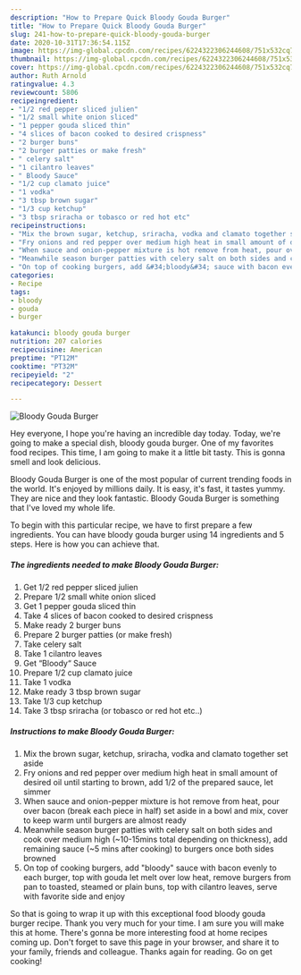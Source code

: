 ```yaml
---
description: "How to Prepare Quick Bloody Gouda Burger"
title: "How to Prepare Quick Bloody Gouda Burger"
slug: 241-how-to-prepare-quick-bloody-gouda-burger
date: 2020-10-31T17:36:54.115Z
image: https://img-global.cpcdn.com/recipes/6224322306244608/751x532cq70/bloody-gouda-burger-recipe-main-photo.jpg
thumbnail: https://img-global.cpcdn.com/recipes/6224322306244608/751x532cq70/bloody-gouda-burger-recipe-main-photo.jpg
cover: https://img-global.cpcdn.com/recipes/6224322306244608/751x532cq70/bloody-gouda-burger-recipe-main-photo.jpg
author: Ruth Arnold
ratingvalue: 4.3
reviewcount: 5806
recipeingredient:
- "1/2 red pepper sliced julien"
- "1/2 small white onion sliced"
- "1 pepper gouda sliced thin"
- "4 slices of bacon cooked to desired crispness"
- "2 burger buns"
- "2 burger patties or make fresh"
- " celery salt"
- "1 cilantro leaves"
- " Bloody Sauce"
- "1/2 cup clamato juice"
- "1 vodka"
- "3 tbsp brown sugar"
- "1/3 cup ketchup"
- "3 tbsp sriracha or tobasco or red hot etc"
recipeinstructions:
- "Mix the brown sugar, ketchup, sriracha, vodka and clamato together set aside"
- "Fry onions and red pepper over medium high heat in small amount of desired oil until starting to brown, add 1/2 of the prepared sauce, let simmer"
- "When sauce and onion-pepper mixture is hot remove from heat, pour over bacon (break each piece in half) set aside in a bowl and mix, cover to keep warm until burgers are almost ready"
- "Meanwhile season burger patties with celery salt on both sides and cook over medium high (~10-15mins total depending on thickness), add remaining sauce (~5 mins after cooking) to burgers once both sides browned"
- "On top of cooking burgers, add &#34;bloody&#34; sauce with bacon evenly to each burger, top with gouda let melt over low heat,  remove burgers from pan to toasted, steamed or plain buns, top with cilantro leaves, serve with favorite side and enjoy"
categories:
- Recipe
tags:
- bloody
- gouda
- burger

katakunci: bloody gouda burger 
nutrition: 207 calories
recipecuisine: American
preptime: "PT12M"
cooktime: "PT32M"
recipeyield: "2"
recipecategory: Dessert

---
```



![Bloody Gouda Burger](https://img-global.cpcdn.com/recipes/6224322306244608/751x532cq70/bloody-gouda-burger-recipe-main-photo.jpg)

Hey everyone, I hope you're having an incredible day today. Today, we're going to make a special dish, bloody gouda burger. One of my favorites food recipes. This time, I am going to make it a little bit tasty. This is gonna smell and look delicious.

Bloody Gouda Burger is one of the most popular of current trending foods in the world. It's enjoyed by millions daily. It is easy, it's fast, it tastes yummy. They are nice and they look fantastic. Bloody Gouda Burger is something that I've loved my whole life.




To begin with this particular recipe, we have to first prepare a few ingredients. You can have bloody gouda burger using 14 ingredients and 5 steps. Here is how you can achieve that.

<!--inarticleads1-->

##### The ingredients needed to make Bloody Gouda Burger:

1. Get 1/2 red pepper sliced julien
1. Prepare 1/2 small white onion sliced
1. Get 1 pepper gouda sliced thin
1. Take 4 slices of bacon cooked to desired crispness
1. Make ready 2 burger buns
1. Prepare 2 burger patties (or make fresh)
1. Take  celery salt
1. Take 1 cilantro leaves
1. Get  “Bloody“ Sauce
1. Prepare 1/2 cup clamato juice
1. Take 1 vodka
1. Make ready 3 tbsp brown sugar
1. Take 1/3 cup ketchup
1. Take 3 tbsp sriracha (or tobasco or red hot etc..)




<!--inarticleads2-->

##### Instructions to make Bloody Gouda Burger:

1. Mix the brown sugar, ketchup, sriracha, vodka and clamato together set aside
1. Fry onions and red pepper over medium high heat in small amount of desired oil until starting to brown, add 1/2 of the prepared sauce, let simmer
1. When sauce and onion-pepper mixture is hot remove from heat, pour over bacon (break each piece in half) set aside in a bowl and mix, cover to keep warm until burgers are almost ready
1. Meanwhile season burger patties with celery salt on both sides and cook over medium high (~10-15mins total depending on thickness), add remaining sauce (~5 mins after cooking) to burgers once both sides browned
1. On top of cooking burgers, add &#34;bloody&#34; sauce with bacon evenly to each burger, top with gouda let melt over low heat,  remove burgers from pan to toasted, steamed or plain buns, top with cilantro leaves, serve with favorite side and enjoy




So that is going to wrap it up with this exceptional food bloody gouda burger recipe. Thank you very much for your time. I am sure you will make this at home. There's gonna be more interesting food at home recipes coming up. Don't forget to save this page in your browser, and share it to your family, friends and colleague. Thanks again for reading. Go on get cooking!
